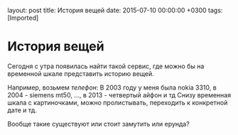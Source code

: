 layout: post
title: История вещей
date: 2015-07-10 00:00:00 +0300
tags: [Imported]
# История вещей

Сегодня с утра появилась найти такой сервис, где можно бы на временной шкале представить историю вещей.

Например, возьмем _телефон_:
В 2003 году у меня была nokia 3310, в 2004 - siemens mt50, ..., в 2013 - четвертый айфон и тд
Снизу временная шкала с картиночками, можно пролистывать, переходить к конкретной дате и тд.

Вообще такие существуют или стоит замутить или ерунда?